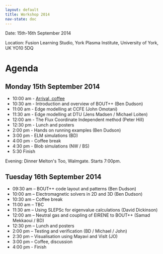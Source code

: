 ```yaml
---
layout: default
title: Workshop 2014
nav-state: doc
---
```


Date: 15th-16th September 2014

Location: Fusion Learning Studio, York Plasma Institute, University of York, UK YO10 5DQ

# Agenda

## Monday 15th September 2014

* 10:00 am - [Arrival, coffee](workshop2014/welcome.pdf)
* 10:30 am - Introduction and overview of BOUT++ (Ben Dudson)
* 11:00 am - Edge modelling at CCFE (John Omotani)
* 11:30 am - Edge modelling at DTU (Jens Madsen / Michael Loiten)
* 12:00 am - The Flux Coordinate Independent method (Peter Hill)
* 12:30 pm - Lunch and posters
* 2:00 pm - Hands on running examples (Ben Dudson)
* 3:00 pm - ELM simulations (BD)
* 4:00 pm - Coffee break
* 4:30 pm - Blob simulations (NW / BS)
* 5:30 Finish

Evening: Dinner Melton's Too, Walmgate. Starts 7:00pm.

## Tuesday 16th September 2014

* 09:30 am – BOUT++ code layout and patterns (Ben Dudson)
* 10:00 am – Electromagnetic solvers in 2D and 3D (Ben Dudson)
* 10:30 am – Coffee break
* 11:00 am – TBC
* 11:30 am – Using SLEPSc for eigenvalue calculations (David Dickinson)
* 12:00 am – Neutral gas and coupling of EIRENE to BOUT++ (Samad Mekkaoui / BD)
* 12:30 pm – Lunch and posters
* 2:00 pm – Testing and verification (BD / Michael / John)
* 2:30 pm – Visualisation using Mayavi and VisIt (JO)
* 3:00 pm – Coffee, discussion
* 4:00 pm - Finish